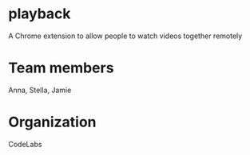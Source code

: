 # playback
A Chrome extension to allow people to watch videos together remotely

# Team members
Anna, Stella, Jamie



# Organization

CodeLabs